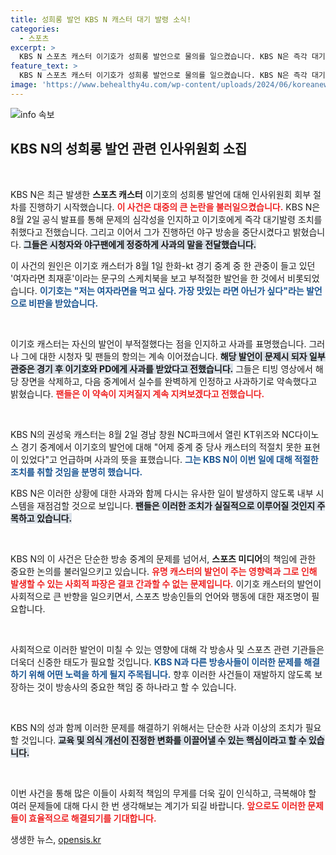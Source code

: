 ```yaml
---
title: 성희롱 발언 KBS N 캐스터 대기 발령 소식!
categories:
  - 스포츠
excerpt: >
  KBS N 스포츠 캐스터 이기호가 성희롱 발언으로 물의를 일으켰습니다. KBS N은 즉각 대기발령 조치와 인사위원회 회부 절차를 시작했으며, 진심 어린 사과를 전했습니다. 논란 속에서 계속되는 비판에 KBS N은 강력한 후속 조치를 예고했습니다.
feature_text: >
  KBS N 스포츠 캐스터 이기호가 성희롱 발언으로 물의를 일으켰습니다. KBS N은 즉각 대기발령 조치와 인사위원회 회부 절차를 시작했으며, 진심 어린 사과를 전했습니다. 논란 속에서 계속되는 비판에 KBS N은 강력한 후속 조치를 예고했습니다.
image: 'https://www.behealthy4u.com/wp-content/uploads/2024/06/koreanews.jpg'
---
```


<p><img src="https://www.behealthy4u.com/wp-content/uploads/2024/06/koreanews.jpg" alt="info 속보" /></p>

<h2 data-ke-size="size26">KBS N의 성희롱 발언 관련 인사위원회 소집</h2>

<p data-ke-size="size16">&nbsp;</p>

<p>KBS N은 최근 발생한 <b>스포츠 캐스터</b> 이기호의 성희롱 발언에 대해 인사위원회 회부 절차를 진행하기 시작했습니다. <b><span style="color: #ee2323;">이 사건은 대중의 큰 논란을 불러일으켰습니다.</span></b> KBS N은 8월 2일 공식 발표를 통해 문제의 심각성을 인지하고 이기호에게 즉각 대기발령 조치를 취했다고 전했습니다. 그리고 이어서 그가 진행하던 야구 방송을 중단시켰다고 밝혔습니다. <b><span style="background-color: #21538527;">그들은 시청자와 야구팬에게 정중하게 사과의 말을 전달했습니다.</span></b> </p>

<p>이 사건의 원인은 이기호 캐스터가 8월 1일 한화-kt 경기 중계 중 한 관중이 들고 있던 '여자라면 최재훈'이라는 문구의 스케치북을 보고 부적절한 발언을 한 것에서 비롯되었습니다. <b><span style="color: #1a5490;">이기호는 "저는 여자라면을 먹고 싶다. 가장 맛있는 라면 아닌가 싶다"라는 발언으로 비판을 받았습니다.</span></b></p>

<p data-ke-size="size16">&nbsp;</p>

<p><b></b> 이기호 캐스터는 자신의 발언이 부적절했다는 점을 인지하고 사과를 표명했습니다. 그러나 그에 대한 시청자 및 팬들의 항의는 계속 이어졌습니다. <b><span style="background-color: #21538527;">해당 발언이 문제시 되자 일부 관중은 경기 후 이기호와 PD에게 사과를 받았다고 전했습니다.</span></b> 그들은 티빙 영상에서 해당 장면을 삭제하고, 다음 중계에서 실수를 완벽하게 인정하고 사과하기로 약속했다고 밝혔습니다. <b><span style="color: #ee2323;">팬들은 이 약속이 지켜질지 계속 지켜보겠다고 전했습니다.</span></b></p>

<p data-ke-size="size16">&nbsp;</p>

<p>KBS N의 권성욱 캐스터는 8월 2일 경남 창원 NC파크에서 열린 KT위즈와 NC다이노스 경기 중계에서 이기호의 발언에 대해 "어제 중계 중 당사 캐스터의 적절치 못한 표현이 있었다"고 언급하며 사과의 뜻을 표했습니다. <b><span style="color: #1a5490;">그는 KBS N이 이번 일에 대해 적절한 조치를 취할 것임을 분명히 했습니다.</span></b> </p>

<p>KBS N은 이러한 상황에 대한 사과와 함께 다시는 유사한 일이 발생하지 않도록 내부 시스템을 재점검할 것으로 보입니다. <b><span style="background-color: #21538527;">팬들은 이러한 조치가 실질적으로 이루어질 것인지 주목하고 있습니다.</span></b> </p>

<p data-ke-size="size16">&nbsp;</p>

<p>KBS N의 이 사건은 단순한 방송 중계의 문제를 넘어서, <b>스포츠 미디어</b>의 책임에 관한 중요한 논의를 불러일으키고 있습니다. <b><span style="color: #ee2323;">유명 캐스터의 발언이 주는 영향력과 그로 인해 발생할 수 있는 사회적 파장은 결코 간과할 수 없는 문제입니다.</span></b> 이기호 캐스터의 발언이 사회적으로 큰 반향을 일으키면서, 스포츠 방송인들의 언어와 행동에 대한 재조명이 필요합니다. </p>

<p data-ke-size="size16">&nbsp;</p>

<p>사회적으로 이러한 발언이 미칠 수 있는 영향에 대해 각 방송사 및 스포츠 관련 기관들은 더욱더 신중한 태도가 필요할 것입니다. <b><span style="color: #1a5490;">KBS N과 다른 방송사들이 이러한 문제를 해결하기 위해 어떤 노력을 하게 될지 주목됩니다.</span></b> 향후 이러한 사건들이 재발하지 않도록 보장하는 것이 방송사의 중요한 책임 중 하나라고 할 수 있습니다. </p>

<p data-ke-size="size16">&nbsp;</p>

<p>KBS N의 성과 함께 이러한 문제를 해결하기 위해서는 단순한 사과 이상의 조치가 필요할 것입니다. <b><span style="background-color: #21538527;">교육 및 의식 개선이 진정한 변화를 이끌어낼 수 있는 핵심이라고 할 수 있습니다.</span></b> </p>

<p data-ke-size="size16">&nbsp;</p>

<p>이번 사건을 통해 많은 이들이 사회적 책임의 무게를 더욱 깊이 인식하고, 극복해야 할 여러 문제들에 대해 다시 한 번 생각해보는 계기가 되길 바랍니다. <b><span style="color: #ee2323;">앞으로도 이러한 문제들이 효율적으로 해결되기를 기대합니다.</span></b></p>
생생한 뉴스, <a href="https://opensis.kr" rel="dofollow">opensis.kr</a>



